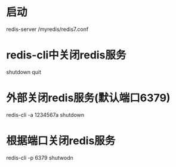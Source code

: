 # 启动
  redis-server /myredis/redis7.conf
  
# redis-cli中关闭redis服务
  shutdown
  quit
  
# 外部关闭redis服务(默认端口6379)
  redis-cli -a 1234567a shutdown
  
# 根据端口关闭redis服务
  redis-cli -p 6379 shutwodn